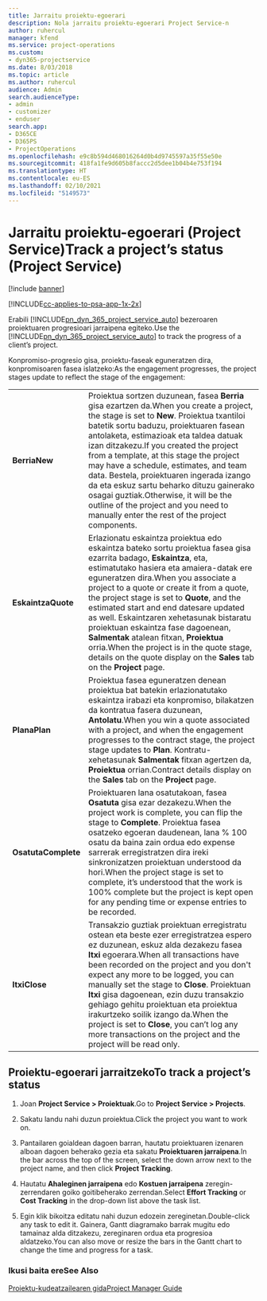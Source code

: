 ```yaml
---
title: Jarraitu proiektu-egoerari
description: Nola jarraitu proiektu-egoerari Project Service-n
author: ruhercul
manager: kfend
ms.service: project-operations
ms.custom:
- dyn365-projectservice
ms.date: 8/03/2018
ms.topic: article
ms.author: ruhercul
audience: Admin
search.audienceType:
- admin
- customizer
- enduser
search.app:
- D365CE
- D365PS
- ProjectOperations
ms.openlocfilehash: e9c8b594d468016264d0b4d9745597a35f55e50e
ms.sourcegitcommit: 418fa1fe9d605b8faccc2d5dee1b04b4e753f194
ms.translationtype: HT
ms.contentlocale: eu-ES
ms.lasthandoff: 02/10/2021
ms.locfileid: "5149573"
---
```

# <a name="track-a-projects-status-project-service"></a><span data-ttu-id="e86cf-103">Jarraitu proiektu-egoerari (Project Service)</span><span class="sxs-lookup"><span data-stu-id="e86cf-103">Track a project’s status (Project Service)</span></span>

[!include [banner](../includes/psa-now-project-operations.md)]

[!INCLUDE[cc-applies-to-psa-app-1x-2x](../includes/cc-applies-to-psa-app-1x-2x.md)]

<span data-ttu-id="e86cf-104">Erabili [!INCLUDE[pn_dyn_365_project_service_auto](../includes/pn-dyn-365-project-service-auto.md)] bezeroaren proiektuaren progresioari jarraipena egiteko.</span><span class="sxs-lookup"><span data-stu-id="e86cf-104">Use the [!INCLUDE[pn_dyn_365_project_service_auto](../includes/pn-dyn-365-project-service-auto.md)] to track the progress of a client’s project.</span></span>  

<span data-ttu-id="e86cf-105">Konpromiso-progresio gisa, proiektu-faseak eguneratzen dira, konpromisoaren fasea islatzeko:</span><span class="sxs-lookup"><span data-stu-id="e86cf-105">As the engagement progresses, the project stages update to reflect the stage of the engagement:</span></span>  


|              |                                                                                                                                                                                                                                                                                                  |
|--------------|--------------------------------------------------------------------------------------------------------------------------------------------------------------------------------------------------------------------------------------------------------------------------------------------------|
|   <span data-ttu-id="e86cf-106">**Berria**</span><span class="sxs-lookup"><span data-stu-id="e86cf-106">**New**</span></span>    | <span data-ttu-id="e86cf-107">Proiektua sortzen duzunean, fasea **Berria** gisa ezartzen da.</span><span class="sxs-lookup"><span data-stu-id="e86cf-107">When you create a project, the stage is set to **New**.</span></span> <span data-ttu-id="e86cf-108">Proiektua txantiloi batetik sortu baduzu, proiektuaren fasean antolaketa, estimazioak eta taldea datuak izan ditzakezu.</span><span class="sxs-lookup"><span data-stu-id="e86cf-108">If you created the project from a template, at this stage the project may have a schedule, estimates, and team data.</span></span> <span data-ttu-id="e86cf-109">Bestela, proiektuaren ingerada izango da eta eskuz sartu beharko dituzu gainerako osagai guztiak.</span><span class="sxs-lookup"><span data-stu-id="e86cf-109">Otherwise, it will be the outline of the project and you need to manually enter the rest of the project components.</span></span> |
|  <span data-ttu-id="e86cf-110">**Eskaintza**</span><span class="sxs-lookup"><span data-stu-id="e86cf-110">**Quote**</span></span>   |      <span data-ttu-id="e86cf-111">Erlazionatu eskaintza proiektua edo eskaintza bateko sortu proiektua fasea gisa ezarrita badago, **Eskaintza**, eta, estimatutako hasiera eta amaiera-datak ere eguneratzen dira.</span><span class="sxs-lookup"><span data-stu-id="e86cf-111">When you associate a project to a quote or create it from a quote, the project stage is set to **Quote**, and the estimated start and end datesare updated as well.</span></span> <span data-ttu-id="e86cf-112">Eskaintzaren xehetasunak bistaratu proiektuan eskaintza fase dagoenean, **Salmentak** atalean fitxan, **Proiektua** orria.</span><span class="sxs-lookup"><span data-stu-id="e86cf-112">When the project is in the quote stage, details on the quote display on the **Sales** tab on the **Project** page.</span></span>      |
|   <span data-ttu-id="e86cf-113">**Plana**</span><span class="sxs-lookup"><span data-stu-id="e86cf-113">**Plan**</span></span>   |                                     <span data-ttu-id="e86cf-114">Proiektua fasea eguneratzen denean proiektua bat batekin erlazionatutako eskaintza irabazi eta konpromiso, bilakatzen da kontratua fasera duzunean, **Antolatu**.</span><span class="sxs-lookup"><span data-stu-id="e86cf-114">When you win a quote associated with a project, and when the engagement progresses to the contract stage, the project stage updates to **Plan**.</span></span> <span data-ttu-id="e86cf-115">Kontratu-xehetasunak **Salmentak** fitxan agertzen da, **Proiektua** orrian.</span><span class="sxs-lookup"><span data-stu-id="e86cf-115">Contract details display on the **Sales** tab on the **Project** page.</span></span>                                      |
| <span data-ttu-id="e86cf-116">**Osatuta**</span><span class="sxs-lookup"><span data-stu-id="e86cf-116">**Complete**</span></span> |                    <span data-ttu-id="e86cf-117">Proiektuaren lana osatutakoan, fasea **Osatuta** gisa ezar dezakezu.</span><span class="sxs-lookup"><span data-stu-id="e86cf-117">When the project work is complete, you can flip the stage to **Complete**.</span></span> <span data-ttu-id="e86cf-118">Proiektua fasea osatzeko egoeran daudenean, lana % 100 osatu da baina zain ordua edo expense sarrerak erregistratzen dira ireki sinkronizatzen proiektuan understood da hori.</span><span class="sxs-lookup"><span data-stu-id="e86cf-118">When the project stage is set to complete, it’s understood that the work is 100% complete but the project is kept open for any pending time or expense entries to be recorded.</span></span>                     |
|  <span data-ttu-id="e86cf-119">**Itxi**</span><span class="sxs-lookup"><span data-stu-id="e86cf-119">**Close**</span></span>   |           <span data-ttu-id="e86cf-120">Transakzio guztiak proiektuan erregistratu ostean eta beste ezer erregistratzea espero ez duzunean, eskuz alda dezakezu fasea **Itxi** egoerara.</span><span class="sxs-lookup"><span data-stu-id="e86cf-120">When all transactions have been recorded on the project and you don't expect any more to be logged, you can manually set the stage to **Close**.</span></span> <span data-ttu-id="e86cf-121">Proiektuan **Itxi** gisa dagoenean, ezin duzu transakzio gehiago gehitu proiektuan eta proiektua irakurtzeko soilik izango da.</span><span class="sxs-lookup"><span data-stu-id="e86cf-121">When the project is set to **Close**, you can’t log any more transactions on the project and the project will be read only.</span></span>           |

## <a name="to-track-a-projects-status"></a><span data-ttu-id="e86cf-122">Proiektu-egoerari jarraitzeko</span><span class="sxs-lookup"><span data-stu-id="e86cf-122">To track a project’s status</span></span>  

1.  <span data-ttu-id="e86cf-123">Joan **Project Service > Proiektuak**.</span><span class="sxs-lookup"><span data-stu-id="e86cf-123">Go to **Project Service > Projects**.</span></span>  

2.  <span data-ttu-id="e86cf-124">Sakatu landu nahi duzun proiektua.</span><span class="sxs-lookup"><span data-stu-id="e86cf-124">Click the project you want to work on.</span></span>  

3.  <span data-ttu-id="e86cf-125">Pantailaren goialdean dagoen barran, hautatu proiektuaren izenaren alboan dagoen beherako gezia eta sakatu **Proiektuaren jarraipena**.</span><span class="sxs-lookup"><span data-stu-id="e86cf-125">In the bar across the top of the screen, select the down arrow next to the project name, and then click **Project Tracking**.</span></span>  

4.  <span data-ttu-id="e86cf-126">Hautatu **Ahaleginen jarraipena** edo **Kostuen jarraipena** zeregin-zerrendaren goiko goitibeherako zerrendan.</span><span class="sxs-lookup"><span data-stu-id="e86cf-126">Select **Effort Tracking** or **Cost Tracking** in the drop-down list above the task list.</span></span>  

5.  <span data-ttu-id="e86cf-127">Egin klik bikoitza editatu nahi duzun edozein zereginetan.</span><span class="sxs-lookup"><span data-stu-id="e86cf-127">Double-click any task to edit it.</span></span> <span data-ttu-id="e86cf-128">Gainera, Gantt diagramako barrak mugitu edo tamainaz alda ditzakezu, zereginaren ordua eta progresioa aldatzeko.</span><span class="sxs-lookup"><span data-stu-id="e86cf-128">You can also move or resize the bars in the Gantt chart to change the time and progress for a task.</span></span>  

### <a name="see-also"></a><span data-ttu-id="e86cf-129">Ikusi baita ere</span><span class="sxs-lookup"><span data-stu-id="e86cf-129">See Also</span></span>  
 [<span data-ttu-id="e86cf-130">Proiektu-kudeatzailearen gida</span><span class="sxs-lookup"><span data-stu-id="e86cf-130">Project Manager Guide</span></span>](../psa/project-manager-guide.md)
